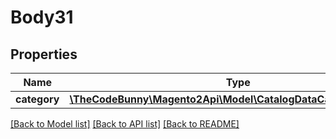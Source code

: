 # Body31

## Properties
Name | Type | Description | Notes
------------ | ------------- | ------------- | -------------
**category** | [**\TheCodeBunny\Magento2Api\Model\CatalogDataCategoryInterface**](CatalogDataCategoryInterface.md) |  | 

[[Back to Model list]](../README.md#documentation-for-models) [[Back to API list]](../README.md#documentation-for-api-endpoints) [[Back to README]](../README.md)


